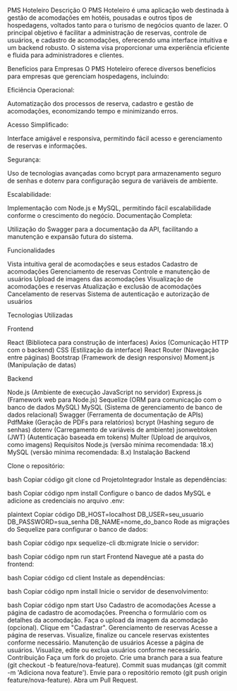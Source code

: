 PMS Hoteleiro
Descrição
O PMS Hoteleiro é uma aplicação web destinada à gestão de acomodações em hotéis, pousadas e outros tipos de hospedagens, voltados tanto para o turismo de negócios quanto de lazer. O principal objetivo é facilitar a administração de reservas, controle de usuários, e cadastro de acomodações, oferecendo uma interface intuitiva e um backend robusto. O sistema visa proporcionar uma experiência eficiente e fluida para administradores e clientes.

Benefícios para Empresas
O PMS Hoteleiro oferece diversos benefícios para empresas que gerenciam hospedagens, incluindo:

Eficiência Operacional:

 Automatização dos processos de reserva, cadastro e gestão de acomodações, economizando tempo e minimizando erros.

Acesso Simplificado: 

Interface amigável e responsiva, permitindo fácil acesso e gerenciamento de reservas e informações.

Segurança:

 Uso de tecnologias avançadas como bcrypt para armazenamento seguro de senhas e dotenv para configuração segura de variáveis de ambiente.

Escalabilidade:

 Implementação com Node.js e MySQL, permitindo fácil escalabilidade conforme o crescimento do negócio.
Documentação Completa:

 Utilização do Swagger para a documentação da API, facilitando a manutenção e expansão futura do sistema.

Funcionalidades

Vista intuitiva geral de acomodações e seus estados
Cadastro de acomodações
Gerenciamento de reservas
Controle e manutenção de usuários
Upload de imagens das acomodações
Visualização de acomodações e reservas
Atualização e exclusão de acomodações
Cancelamento de reservas
Sistema de autenticação e autorização de usuários

Tecnologias Utilizadas

Frontend

React (Biblioteca para construção de interfaces)
Axios (Comunicação HTTP com o backend)
CSS (Estilização da interface)
React Router (Navegação entre páginas)
Bootstrap (Framework de design responsivo)
Moment.js (Manipulação de datas)

Backend

Node.js (Ambiente de execução JavaScript no servidor)
Express.js (Framework web para Node.js)
Sequelize (ORM para comunicação com o banco de dados MySQL)
MySQL (Sistema de gerenciamento de banco de dados relacional)
Swagger (Ferramenta de documentação de APIs)
PdfMake (Geração de PDFs para relatórios)
bcrypt (Hashing seguro de senhas)
dotenv (Carregamento de variáveis de ambiente)
jsonwebtoken (JWT) (Autenticação baseada em tokens)
Multer (Upload de arquivos, como imagens)
Requisitos
Node.js (versão mínima recomendada: 18.x)
MySQL (versão mínima recomendada: 8.x)
Instalação
Backend


Clone o repositório:

bash
Copiar código
git clone <url-do-repositorio>
cd ProjetoIntegrador
Instale as dependências:

bash
Copiar código
npm install
Configure o banco de dados MySQL e adicione as credenciais no arquivo .env:

plaintext
Copiar código
DB_HOST=localhost
DB_USER=seu_usuario
DB_PASSWORD=sua_senha
DB_NAME=nome_do_banco
Rode as migrações do Sequelize para configurar o banco de dados:

bash
Copiar código
npx sequelize-cli db:migrate
Inicie o servidor:

bash
Copiar código
npm run start
Frontend
Navegue até a pasta do frontend:

bash
Copiar código
cd client
Instale as dependências:

bash
Copiar código
npm install
Inicie o servidor de desenvolvimento:

bash
Copiar código
npm start
Uso
Cadastro de acomodações
Acesse a página de cadastro de acomodações.
Preencha o formulário com os detalhes da acomodação.
Faça o upload da imagem da acomodação (opcional).
Clique em "Cadastrar".
Gerenciamento de reservas
Acesse a página de reservas.
Visualize, finalize ou cancele reservas existentes conforme necessário.
Manutenção de usuários
Acesse a página de usuários.
Visualize, edite ou exclua usuários conforme necessário.
Contribuição
Faça um fork do projeto.
Crie uma branch para a sua feature (git checkout -b feature/nova-feature).
Commit suas mudanças (git commit -m 'Adiciona nova feature').
Envie para o repositório remoto (git push origin feature/nova-feature).
Abra um Pull Request.

